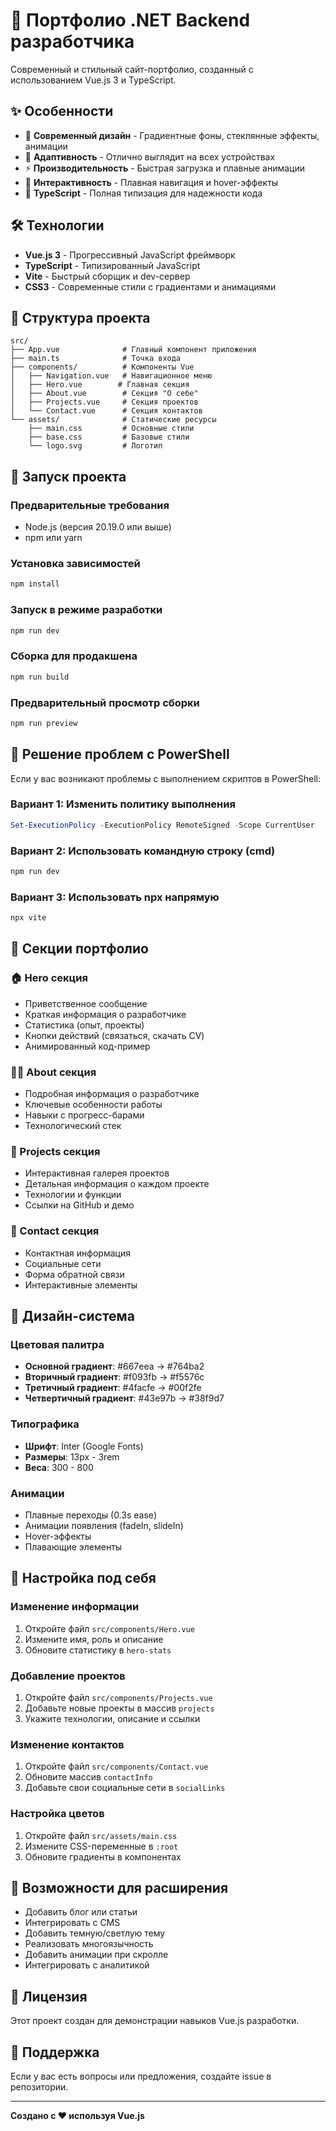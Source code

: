 # 🚀 Портфолио .NET Backend разработчика

Современный и стильный сайт-портфолио, созданный с использованием Vue.js 3 и TypeScript.

## ✨ Особенности

- 🎨 **Современный дизайн** - Градиентные фоны, стеклянные эффекты, анимации
- 📱 **Адаптивность** - Отлично выглядит на всех устройствах
- ⚡ **Производительность** - Быстрая загрузка и плавные анимации
- 🎯 **Интерактивность** - Плавная навигация и hover-эффекты
- 🔧 **TypeScript** - Полная типизация для надежности кода

## 🛠️ Технологии

- **Vue.js 3** - Прогрессивный JavaScript фреймворк
- **TypeScript** - Типизированный JavaScript
- **Vite** - Быстрый сборщик и dev-сервер
- **CSS3** - Современные стили с градиентами и анимациями

## 📁 Структура проекта

```
src/
├── App.vue              # Главный компонент приложения
├── main.ts              # Точка входа
├── components/          # Компоненты Vue
│   ├── Navigation.vue   # Навигационное меню
│   ├── Hero.vue        # Главная секция
│   ├── About.vue        # Секция "О себе"
│   ├── Projects.vue     # Секция проектов
│   └── Contact.vue      # Секция контактов
└── assets/              # Статические ресурсы
    ├── main.css         # Основные стили
    ├── base.css         # Базовые стили
    └── logo.svg         # Логотип
```

## 🚀 Запуск проекта

### Предварительные требования
- Node.js (версия 20.19.0 или выше)
- npm или yarn

### Установка зависимостей
```bash
npm install
```

### Запуск в режиме разработки
```bash
npm run dev
```

### Сборка для продакшена
```bash
npm run build
```

### Предварительный просмотр сборки
```bash
npm run preview
```

## 🔧 Решение проблем с PowerShell

Если у вас возникают проблемы с выполнением скриптов в PowerShell:

### Вариант 1: Изменить политику выполнения
```powershell
Set-ExecutionPolicy -ExecutionPolicy RemoteSigned -Scope CurrentUser
```

### Вариант 2: Использовать командную строку (cmd)
```cmd
npm run dev
```

### Вариант 3: Использовать npx напрямую
```bash
npx vite
```

## 📱 Секции портфолио

### 🏠 Hero секция
- Приветственное сообщение
- Краткая информация о разработчике
- Статистика (опыт, проекты)
- Кнопки действий (связаться, скачать CV)
- Анимированный код-пример

### 👨‍💻 About секция
- Подробная информация о разработчике
- Ключевые особенности работы
- Навыки с прогресс-барами
- Технологический стек

### 🚀 Projects секция
- Интерактивная галерея проектов
- Детальная информация о каждом проекте
- Технологии и функции
- Ссылки на GitHub и демо

### 📧 Contact секция
- Контактная информация
- Социальные сети
- Форма обратной связи
- Интерактивные элементы

## 🎨 Дизайн-система

### Цветовая палитра
- **Основной градиент**: #667eea → #764ba2
- **Вторичный градиент**: #f093fb → #f5576c
- **Третичный градиент**: #4facfe → #00f2fe
- **Четвертичный градиент**: #43e97b → #38f9d7

### Типографика
- **Шрифт**: Inter (Google Fonts)
- **Размеры**: 13px - 3rem
- **Веса**: 300 - 800

### Анимации
- Плавные переходы (0.3s ease)
- Анимации появления (fadeIn, slideIn)
- Hover-эффекты
- Плавающие элементы

## 📝 Настройка под себя

### Изменение информации
1. Откройте файл `src/components/Hero.vue`
2. Измените имя, роль и описание
3. Обновите статистику в `hero-stats`

### Добавление проектов
1. Откройте файл `src/components/Projects.vue`
2. Добавьте новые проекты в массив `projects`
3. Укажите технологии, описание и ссылки

### Изменение контактов
1. Откройте файл `src/components/Contact.vue`
2. Обновите массив `contactInfo`
3. Добавьте свои социальные сети в `socialLinks`

### Настройка цветов
1. Откройте файл `src/assets/main.css`
2. Измените CSS-переменные в `:root`
3. Обновите градиенты в компонентах

## 🌟 Возможности для расширения

- Добавить блог или статьи
- Интегрировать с CMS
- Добавить темную/светлую тему
- Реализовать многоязычность
- Добавить анимации при скролле
- Интегрировать с аналитикой

## 📄 Лицензия

Этот проект создан для демонстрации навыков Vue.js разработки.

## 🤝 Поддержка

Если у вас есть вопросы или предложения, создайте issue в репозитории.

---

**Создано с ❤️ используя Vue.js**